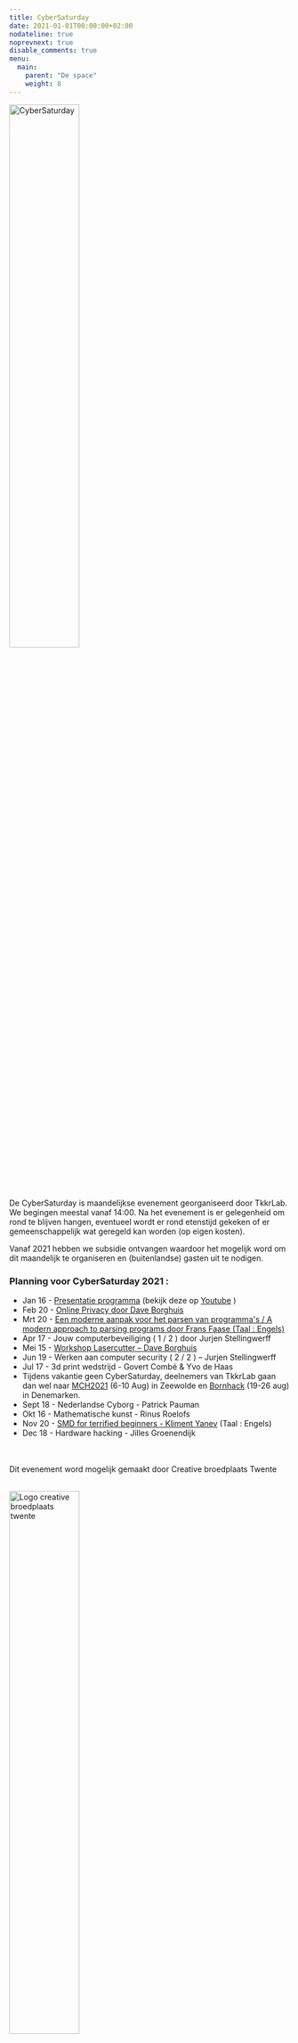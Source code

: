 ```yaml
---
title: CyberSaturday
date: 2021-01-01T00:00:00+02:00
nodateline: true
noprevnext: true
disable_comments: true
menu:
  main:
    parent: "De space"
    weight: 8
---
```

<img alt="CyberSaturday" src="/images/cyber_saturday.png" height="50%" width="50%" align="middle">


De CyberSaturday is maandelijkse evenement georganiseerd door TkkrLab. We begingen meestal vanaf 14:00. Na het evenement is er gelegenheid om rond te blijven hangen, eventueel wordt er rond etenstijd gekeken of er gemeenschappelijk wat geregeld kan worden (op eigen kosten).


Vanaf 2021 hebben we subsidie ontvangen waardoor het mogelijk word om dit maandelijk te organiseren en (buitenlandse) gasten uit te nodigen. 


### Planning voor CyberSaturday 2021 :


* Jan 16 - [Presentatie programma](/cybersaturdays/2021_01_16_presentatie_programma/) (bekijk deze op [Youtube](https://www.youtube.com/watch?v=nieysTn9afA) )
* Feb 20 - [Online Privacy door Dave Borghuis](/cybersaturdays/2021_02_20_online_privacy/)   
* Mrt 20 - [Een moderne aanpak voor het parsen van programma's / A modern approach to parsing programs door Frans Faase (Taal : Engels)](/cybersaturdays/2021_03_20_parsers/)
* Apr 17 - Jouw computerbeveiliging ( 1 / 2 ) door Jurjen Stellingwerff
* Mei 15 - [Workshop Lasercutter – Dave Borghuis](/cybersaturdays/2021_05_15_inkscape_en_lasercutter/)
* Jun 19 - Werken aan computer security ( 2 / 2 ) – Jurjen Stellingwerff
* Jul 17 - 3d print wedstrijd - Govert Combé & Yvo de Haas
* Tijdens vakantie geen CyberSaturday, deelnemers van TkkrLab gaan dan wel naar [MCH2021](https://mch2021.org/) (6-10 Aug) in Zeewolde en [Bornhack](https://bornhack.dk/) (19-26 aug) in Denemarken.
* Sept 18 - Nederlandse Cyborg - Patrick Pauman
* Okt 16 - Mathematische kunst - Rinus Roelofs
* Nov 20 - [SMD for terrified beginners - Kliment Yanev](/cybersaturdays/2021_11_20_smd_for_terrified_beginners__kliment_yanev/) (Taal : Engels)
* Dec 18 - Hardware hacking - Jilles Groenendijk

<br /><br />
Dit evenement word mogelijk gemaakt door Creative broedplaats Twente
<br /><br />

<img width=50% src="/images/Logo-Creatieve-Broedplaatsen-Twente.jpg"  alt="Logo creative broedplaats twente">